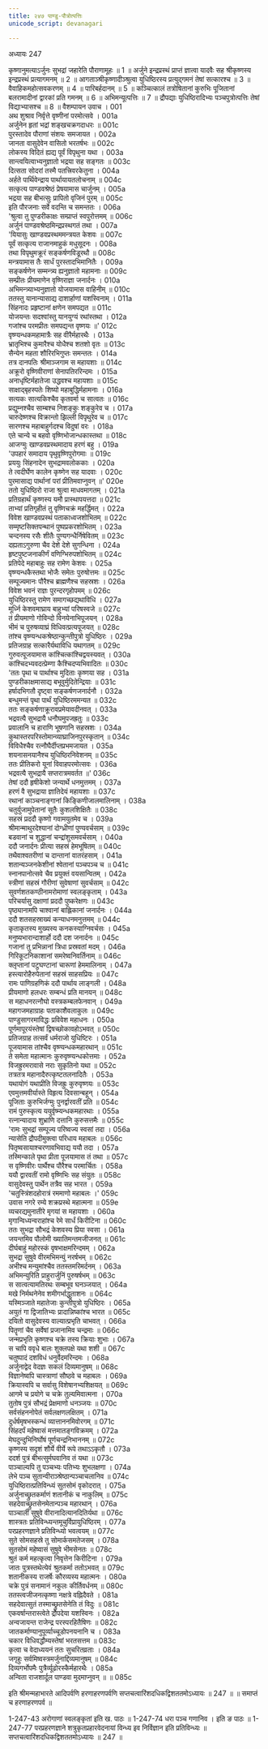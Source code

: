 ```yaml
---
title: २४७ पाण्डु-पौत्रोत्पत्तिः
unicode_script: devanagari

---
```



अध्यायः 247

कृष्णानुमत्याऽर्जुनः सुभद्रां जहारेति पौराणामूहः ॥ 1 ॥ अर्जुने इन्द्रप्रस्थं प्राप्तं ज्ञात्वा यादवैः सह श्रीकृष्णस्य इन्द्रप्रस्थं प्रत्यागमनम् ॥ 2 ॥ आगताञ्श्रीकृष्णादीञ्श्रुत्वा युधिष्ठिरस्य प्रत्युद्गमनं तेषां सत्कारश्च ॥ 3 ॥ वैवाहिकमहोत्सवकरणम् ॥ 4 ॥ पारिबर्हदानम् ॥ 5 ॥ कञ्चित्कालं तत्रोषितानां कुरुभिः पूजितानां बलरामादीनां द्वारकां प्रति गमनम् ॥ 6 ॥ अभिमन्यूत्पत्तिः ॥ 7 ॥ द्रौपद्याः युधिष्ठिरादिभ्यः पञ्चपुत्रोत्पत्तिः तेषां विद्याभ्यासश्च ॥ 8 ॥
वैशम्पायन उवाच ।	001  
अथ शुश्राव निर्वृत्ते वृष्णीनां परमोत्सवे ।	001a  
अर्जुनेन हृतां भद्रां शङ्खचक्रगदाधरः ॥	001c  
पुरस्तादेव पौराणां संशयः समजायत ।	002a  
जानता वासुदेवेन वासितो भरतर्षभः ॥	002c  
लोकस्य विदितं ह्यद्य पूर्वं विपृथुना यथा ।	003a  
सान्त्वयित्वाभ्यनुज्ञातो भद्रया सह सङ्गतः ॥	003c  
दित्सता सोदरां तस्मै पतत्त्रिवरकेतुना ।	004a  
अर्हते पार्थिवेन्द्राय पार्थायायतलोचनाम् ॥	004c  
सत्कृत्य पाण्डवश्रेष्ठं प्रेषयामास चार्जुनम् ।	005a  
भद्रया सह बीभत्सुः प्रापितो वृजिनं पुरम् ॥	005c  
इति पौरजनाः सर्वे वदन्ति च समन्ततः ।	006a  
\'श्रुत्वा तु पुण्डरीकाक्षः सम्प्राप्तं स्वपुरोत्तमम् ॥	006c  
अर्जुनं पाण्डवश्रेष्ठमिन्द्रप्रस्थगतं तथा ।	007a  
\'यियासुः खाण्डवप्रस्थममन्त्रयत केशवः ॥	007c  
पूर्वं सत्कृत्य राजानमाहुकं मधुसूदनः ।	008a  
तथा विपृथुमक्रूरं सङ्कर्षणविडूरथौ ॥	008c  
मन्त्रयामास तैः सार्धं पुरस्तादभिमानितैः ।	009a  
सङ्कर्षणेन सम्मन्त्र्य ह्यनुज्ञातो महामनाः ॥	009c  
सम्प्रीतः प्रीयमाणेन वृष्णिराज्ञा जनार्दनः ।	010a  
अभिमन्त्र्याभ्यनुज्ञातो योजयामास वाहिनीम् ॥	010c  
ततस्तु यानान्यासाद्य दाशार्हाणां यशस्विनाम् ।	011a  
सिंहनादः प्रहृष्टानां क्षणेन समपद्यत ॥	011c  
योजयन्तः सदश्वांस्तु यानयुग्यं रथांस्तथा ।	012a  
गजांश्च परमप्रीतः समपद्यन्त वृष्णयः ॥\'	012c  
वृष्ण्यन्धकमहामात्रैः सह वीरैर्महारथैः ।	013a  
भ्रातृभिश्च कुमारैश्च योधैश्च शतशो वृतः ॥	013c  
सैन्येन महता शौरिरभिगुप्तः समन्ततः ।	014a  
तत्र दानपतिः श्रीमाञ्जगाम स महायशाः ॥	014c  
अक्रूरो वृष्णिवीराणां सेनापतिररिन्दमः ।	015a  
अनाधृष्टिर्महातेजा उद्धवश्च महायशाः ॥	015c  
साक्षाद्बृहस्पतेः शिष्यो महाबुद्धिर्महामनाः ।	016a  
सत्यकः सात्यकिश्चैव कृतवर्मा च सात्वतः ॥	016c  
प्रद्युम्नश्चैव साम्बश्च निशङ्कुः शङ्कुरेव च ।	017a  
चारुदेष्णश्च विक्रान्तो झिल्ली विपृथुरेव च ॥	017c  
सारणश्च महाबाहुर्गदश्च विदुषां वरः ।	018a  
एते चान्ये च बहवो वृष्णिभोजान्धकास्तथा ॥	018c  
आजग्मुः खाण्डवप्रस्थमादाय हरणं बहु ।	019a  
\'उपहारं समादाय पृथुवृष्णिपुरोगमाः ॥	019c  
प्रययुः सिंहनादेन सुभद्रामवलोककाः ।	020a  
ते त्वदीर्घेण कालेन कृष्णेन सह यादवाः ।	020c  
पुरमासाद्य पार्थानां परां प्रीतिमवाप्नुवन् ॥\'	020e  
ततो युधिष्ठिरो राजा श्रुत्वा माधवमागतम् ।	021a  
प्रतिग्रहार्थं कृष्णस्य यमौ प्रास्थापयत्तदा ॥	021c  
ताभ्यां प्रतिगृहीतं तु वृष्णिचक्रं महर्द्धिमत् ।	022a  
विवेश खाण्डवप्रस्थं पताकाध्वजशोभितम् ॥	022c  
सम्मृष्टसिक्तपन्थानं पुष्पप्रकरशोभितम् ।	023a  
चन्दनस्य रसैः शीतैः पुण्यगन्धैर्निषेवितम् ॥	023c  
दह्यताऽगुरुणा चैव देशे देशे सुगन्धिना ।	024a  
हृष्टपुष्टजनाकीर्णं वणिग्भिरुपशोभितम् ॥	024c  
प्रतिपेदे महाबाहुः सह रामेण केशवः ।	025a  
वृष्ण्यन्धकैस्तथा भोजैः समेतः पुरुषोत्तमः ॥	025c  
सम्पूज्यमानः पौरैश्च ब्राह्मणैश्च सहस्रशः ।	026a  
विवेश भवनं राज्ञः पुरन्दरगृहोपमम् ॥	026c  
युधिष्ठिरस्तु रामेण समागच्छद्यथाविधि ।	027a  
मूर्ध्नि केशवमाघ्राय बाहुभ्यां परिषस्वजे ॥	027c  
तं प्रीयमाणो गोविन्दो विनयेनाभिपूजयन् ।	028a  
भीमं च पुरुषव्याघ्रं विधिवत्प्रत्यपूजयत् ॥	028c  
तांश्च वृष्ण्यन्धकश्रेष्ठान्कुन्तीपुत्रो युधिष्ठिरः ।	029a  
प्रतिजग्राह सत्कारैर्यथाविधि यथागतम् ॥	029c  
गुरुवत्पूजयामास कांश्चित्कांश्चिद्वयस्यवत् ।	030a  
कांश्चिदभ्यवदत्प्रेम्णा कैश्चिदप्यभिवादितः ॥	030c  
\'ततः पृथा च पार्थाश्च मुदिताः कृष्णया सह ।	031a  
पुण्डरीकाक्षमासाद्य बभूवुर्मुदितेन्द्रियाः ॥	031c  
हर्षादभिगतौ दृष्ट्वा सङ्कर्षणजनार्दनौ ।	032a  
बन्धुमन्तं पृथा पार्थं युधिष्ठिरममन्यत ॥	032c  
ततः सङ्कर्षणाक्रूरावप्रमेयावदीनवत् ।	033a  
भद्रवत्यै सुभद्रायै धनौघमुपजह्रतुः ॥	033c  
प्रवालानि च हाराणि भूषणानि सहस्रशः ।	034a  
कुथास्तरपरिस्तोमान्व्याघ्राजिनपुरस्कृतान् ॥	034c  
विविधैश्चैव रत्नौघैर्दीप्तप्रभमजायत ।	035a  
शयनासनयानैश्च युधिष्ठिरनिवेशनम् ॥	035c  
ततः प्रीतिकरो यूनां विवाहपरमोत्सवः ।	036a  
भद्रवत्यै सुभद्रायै सप्तरात्रमवर्तत ॥\'	036c  
तेषां ददौ हृषीकेशो जन्यार्थे धनमुत्तमम् ।	037a  
हरणं वै सुभद्राया ज्ञातिदेयं महायशाः ॥	037c  
रथानां काञ्चनाङ्गानां किङ्किणीजालमालिनाम् ।	038a  
चतुर्युजामुपेतानां सूतैः कुशलशिक्षितैः ॥	038c  
सहस्रं प्रददौ कृष्णो गवामयुतमेव च ।	039a  
श्रीमान्माथुरदेश्यानां दोग्ध्रीणां पुण्यवर्चसाम् ॥	039c  
बडवानां च शुद्धानां चन्द्रांशुसमवर्चसाम् ।	040a  
ददौ जनार्दनः प्रीत्या सहस्रं हेमभूषितम् ॥	040c  
तथैवाश्वतरीणां च दान्तानां वातरंहसाम् ।	041a  
शतान्यञ्जनकेशीनां श्वेतानां पञ्चपञ्च च ॥	041c  
स्नानपानोत्सवे चैव प्रयुक्तं वयसान्वितम् ।	042a  
स्त्रीणां सहस्रं गौरीणां सुवेषाणां सुवर्चसाम् ॥	042c  
सुवर्णशतकण्ठीनामरोमाणां स्वलङ्कृताम् ।	043a  
परिचर्यासु दक्षाणां प्रददौ पुष्करेक्षणः ॥	043c  
पृष्ठ्यानामपि चाश्वानां बाह्लिकानां जनार्दनः ।	044a  
ददौ शतसहस्राख्यं कन्याधनमनुत्तमम् ॥	044c  
कृताकृतस्य मुख्यस्य कनकस्याग्निवर्चसः ।	045a  
मनुष्यभारान्दाशार्हो ददौ दश जनार्दनः ॥	045c  
गजानां तु प्रभिन्नानां त्रिधा प्रस्रवतां मदम् ।	046a  
गिरिकूटनिकाशानां समरेष्वनिवर्तिनाम् ॥	046c  
क्लृप्तानां पटुघण्टानां चारूणां हेममालिनाम् ।	047a  
हस्त्यारोहैरुपेतानां सहस्रं साहसप्रियः ॥	047c  
रामः पाणिग्रहणिकं ददौ पार्थाय लाङ्गली ।	048a  
प्रीयमाणो हलधरः सम्बन्धं प्रति मानयन् ॥	048c  
स महाधनरत्नौघो वस्त्रकम्बलफेनवान् ।	049a  
महागजमहाग्राहः पताकाशैवलाकुलः ॥	049c  
पाण्डुसागरमाविद्धः प्रविवेश महाधनः ।	050a  
पूर्णमापूरयंस्तेषां द्विषच्छोकावहोऽभवत् ॥	050c  
प्रतिजग्राह तत्सर्वं धर्मराजो युधिष्टिरः ।	051a  
पूजयामास तांश्चैव वृष्ण्यन्धकमहारथान् ॥	051c  
ते समेता महात्मानः कुरुवृष्ण्यन्धकोत्तमाः ।	052a  
विजह्रुरमरावासे नराः सुकृतिनो यथा ॥	052c  
तत्रतत्र महानादैरुत्कृष्टतलनादितैः ।	053a  
यथायोगं यथाप्रीति विजह्रुः कुरुवृष्णयः ॥	053c  
एवमुत्तमवीर्यास्ते विहृत्य दिवसान्बहून् ।	054a  
पूजिताः कुरुभिर्जग्मुः पुनर्द्वारवतीं प्रति ॥	054c  
रामं पुरुस्कृत्य ययुर्वृष्म्यन्धकमहारथाः ।	055a  
रत्नान्यादाय शुभ्राणि दत्तानि कुरुसत्तमैः ॥	055c  
\'रामः सुभद्रां सम्पूज्य परिष्वज्य स्वसां तदा ।	056a  
न्यासेति द्रौपदीमुक्त्वा परिधाय महाबलः ॥	056c  
पितृष्वसायाश्चरणावभिवाद्य ययौ तदा ।	057a  
तस्मिन्काले पृथा प्रीता पूजयामास तं तथा ॥	057c  
स वृष्णिवीरः पार्थैश्च पौरैश्च परमार्चितः ।	058a  
ययौ द्वारवतीं रामो वृष्णिभिः सह संयुतः ॥	058c  
वासुदेवस्तु पार्थेन तत्रैव सह भारत ।	059a  
\'चतुस्त्रिंशदहोरात्रं रममाणो महाबलः ।\'	059c  
उवास नगरे रम्ये शक्रप्रस्थे महात्मना ॥	059e  
व्यचरद्यमुनातीरे मृगयां स महायशाः ।	060a  
मृगान्विध्यन्वराहांश्च रेमे सार्धं किरीटिना ॥	060c  
ततः सुभद्रा सौभद्रं केशवस्य प्रिया स्वसा ।	061a  
जयन्तमिव पौलोमी ख्यातिमन्तमजीजनत् ॥	061c  
दीर्घबाहुं महोरस्कं वृषभाक्षमरिन्दमम् ।	062a  
सुभद्रा सुषुवे वीरमभिमन्युं नरर्षभम् ॥	062c  
अभीश्च मन्युमांश्चैव ततस्तमरिमर्दनम् ।	063a  
अभिमन्युरिति प्राहुरार्जुनिं पुरुषर्षभम् ॥	063c  
स सात्वत्यामतिरथः सम्बभूव घनञ्जयात् ।	064a  
मखे निर्मथनेनेव शमीगर्भाद्धुताशनः ॥	064c  
यस्मिञ्जाते महातेजाः कुन्तीपुत्रो युधिष्ठिरः ।	065a  
अयुतं गा द्विजातिभ्यः प्रादान्निष्कांश्च भारत ॥	065c  
दयितो वासुदेवस्य वाल्यात्प्रभृति चाभवत् ।	066a  
पितॄणां चैव सर्वेषां प्रजानामिव चन्द्रमाः ॥	066c  
जन्मप्रभृति कृष्णश्च चक्रे तस्य क्रियाः शुभाः ।	067a  
स चापि ववृधे बालः शुक्लपक्षे यथा शशी ॥	067c  
चतुष्पादं दशविधं धनुर्वेदमरिन्दमः ।	068a  
अर्जुनाद्वेद वेदज्ञः सकलं दिव्यमानुषम् ॥	068c  
विज्ञानेष्वपि चास्त्राणां सौष्ठवे च महाबलः ।	069a  
क्रियास्वपि च सर्वासु विशेषानभ्यशिक्षयत् ॥	069c  
आगमे च प्रयोगे च चक्रे तुल्यमिवात्मना ।	070a  
तुतोष पुत्रं सौभद्रं प्रेक्षमाणो धनञ्जयः ॥	070c  
सर्वसंहननोपेतं सर्वलक्षणलक्षितम् ।	071a  
दुर्धर्षमृषभस्कन्धं व्यात्ताननमिवोरगम् ॥	071c  
सिंहदर्पं महेष्वासं मत्तमातङ्गविक्रमम् ।	072a  
मेघदुन्दुभिनिर्घोषं पूर्णचन्द्रनिभाननम् ॥	072c  
कृष्णस्य सदृशं शौर्ये वीर्ये रूपे तथाऽऽकृतौ ।	073a  
ददर्श पुत्रं बीभत्सुर्मघवानिव तं यथा ॥	073c  
पाञ्चाल्यपि तु पञ्चभ्यः पतिभ्यः शुभलक्षणा ।	074a  
लेभे पञ्च सुतान्वीराञ्श्रेष्ठान्पञ्चाचलानिव ॥	074c  
युधिष्ठिरात्प्रतिविन्ध्यं सुतसोमं वृकोदरात् ।	075a  
अर्जुनाच्छ्रुतकर्माणं शतानीकं च नाकुलिम् ॥	075c  
सहदेवाच्छ्रुतसेनमेतान्पञ्च महारथान् ।	076a  
पाञ्चाली सुषुवे वीरानादित्यानदितिर्यथा ॥	076c  
शास्त्रतः प्रतिविन्ध्यन्तमूचुर्विप्रायुधिष्ठिरम् ।	077a  
परप्रहरणज्ञाने प्रतिविन्ध्यो भवत्वयम् ॥	077c  
सुते सोमसहस्रे तु सोमार्कसमतेजसम् ।	078a  
सुतसोमं महेष्वासं सुषुवे भीमसेनतः ॥	078c  
श्रुतं कर्म महत्कृत्वा निवृत्तेन किरीटिना ।	079a  
जातः पुत्रस्तथेत्येवं श्रुतकर्मा ततोऽभवत् ॥	079c  
शतानीकस्य राजर्षेः कौरव्यस्य महात्मनः ।	080a  
चक्रे पुत्रं सनामानं नकुलः कीर्तिवर्धनम् ॥	080c  
ततस्त्वजीजनत्कृष्णा नक्षत्रे वह्निदैवते ।	081a  
सहदेवात्सुतं तस्माच्छ्रुतसेनेति तं विदुः ॥	081c  
एकवर्षान्तरास्त्वेते द्रौपदेया यशस्विनः ।	082a  
अन्वजायन्त राजेन्द्र परस्परहितैषिणः ॥	082c  
जातकर्माण्यानुपूर्व्याच्चूडोपनयनानि च ।	083a  
चकार विधिवद्धौम्यस्तेषां भरतसत्तम ॥	083c  
कृत्वा च वेदाध्ययनं ततः सुचरितव्रताः ।	084a  
जगृहुः सर्वमिष्वस्त्रमर्जुनाद्दिव्यमानुषम् ॥	084c  
दिव्यगर्भोपमैः पुत्रैर्व्यूढोरस्कैर्महारथैः ।	085a  
अन्विता राजशार्दूल पाण्डवा मुदमाप्नुवन् ॥ ॥	085c  

इति श्रीमन्महाभारते आदिपर्वणि हरणाहरणपर्वणि सप्तचत्वारिंशदधिकद्विशततमोऽध्यायः ॥ 247 ॥ ॥ समाप्तं च हरणाहरणपर्व ॥

1-247-43 अरोगाणां स्वलङ्कृतां इति ख. पाठः ॥ 1-247-74 धरा पञ्च गणानिव । इति ङ पाठः ॥ 1-247-77 परप्रहरणज्ञाने शत्रुकृतप्रहारवेदनायां विन्ध्य इव निर्विज्ञान इति प्रतिविन्ध्यः ॥ सप्तचत्वारिंशदधिकद्विशततमोऽध्यायः ॥ 247 ॥